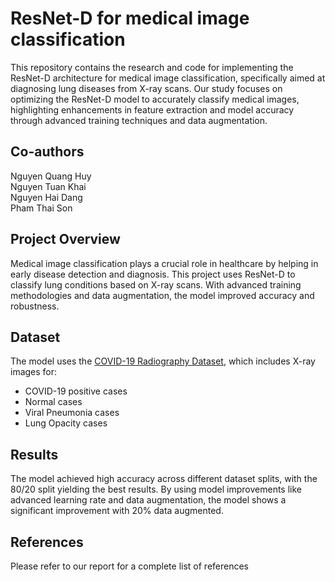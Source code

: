 # ResNet-D for medical image classification
This repository contains the research and code for implementing the ResNet-D architecture for medical image classification, specifically aimed at diagnosing lung diseases from X-ray scans. Our study focuses on optimizing the ResNet-D model to accurately classify medical images, highlighting enhancements in feature extraction and model accuracy through advanced training techniques and data augmentation.

## Co-authors
Nguyen Quang Huy<br>Nguyen Tuan Khai<br>Nguyen Hai Dang<br>Pham Thai Son

## Project Overview
Medical image classification plays a crucial role in healthcare by helping in early disease detection and diagnosis. This project uses ResNet-D to classify lung conditions based on X-ray scans. With advanced training methodologies and data augmentation, the model improved accuracy and robustness.

## Dataset
The model uses the [COVID-19 Radiography Dataset](https://www.kaggle.com/datasets/preetviradiya/covid19-radiography-dataset), which includes X-ray images for:
- COVID-19 positive cases
- Normal cases
- Viral Pneumonia cases
- Lung Opacity cases

## Results
The model achieved high accuracy across different dataset splits, with the 80/20 split yielding the best results.
By using model improvements like advanced learning rate and data augmentation, the model shows a significant improvement with 20% data augmented.

## References
Please refer to our report for a complete list of references

